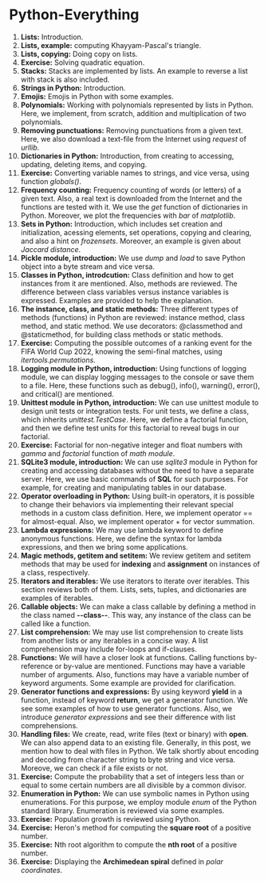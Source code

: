 # Python-Everything

1. **Lists:** Introduction.
2. **Lists, example:** computing Khayyam-Pascal's triangle.
3. **Lists, copying:** Doing copy on lists.
4. **Exercise:** Solving quadratic equation.
5. **Stacks:** Stacks are implemented by lists. An example to reverse a list with stack is also included.
6. **Strings in Python:** Introduction.
7. **Emojis:** Emojis in Python with some examples.
8. **Polynomials:** Working with polynomials represented by lists in Python. Here, we implement, from scratch, addition and multiplication of two polynomials.
9. **Removing punctuations:** Removing punctuations from a given text. Here, we also download a text-file from the Internet using *request* of *urllib*.
10. **Dictionaries in Python:** Introduction, from creating to accessing, updating, deleting items, and copying.
11. **Exercise:** Converting variable names to strings, and vice versa, using function *globals()*.
12. **Frequency counting:** Frequency counting of words (or letters) of a given text. Also, a real text is downloaded from the Internet and the functions are tested with it. We use the *get* function of dictionaries in Python. Moreover, we plot the frequencies with  *bar* of *matplotlib*.
13. **Sets in Python:** Introduction, which includes set creation and initialization, acessing elements, set operations, copying and clearing, and also a hint on *frozensets*. Moreover, an example is given about *Jaccard distance*.
14. **Pickle module, introduction:** We use *dump* and *load* to save Python object into a byte stream and vice versa.
15. **Classes in Python, introdcution:** Class definition and how to get instances from it are mentioned. Also, methods are reviewed. The difference between class variables versus instance variables is expressed. Examples are provided to help the explanation.
16. **The instance, class, and static methods:** Three different types of methods (functions) in Python are reviewed: instance method, class method, and static method. We use decorators: @classmethod and @staticmethod, for building class methods or static methods.
17. **Exercise:** Computing the possible outcomes of a ranking event for the FIFA World Cup 2022, knowing the semi-final matches, using *itertools.permutations*.
18. **Logging module in Python, introduction:** Using functions of logging module, we can display logging messages to the console or save them to a file. Here, these functions such as debug(), info(), warning(), error(), and critical() are mentioned.
19. **Unittest module in Python, introduction:** We can use unittest module to design unit tests or integration tests. For unit tests, we define a class, which inherits *unittest.TestCase*. Here, we define a factorial function, and then we define test units for this factorial to reveal bugs in our factorial.
20. **Exercise:** Factorial for non-negative integer and float numbers with *gamma* and *factorial* function of *math module*.
21. **SQLite3 module, introduction:** We can use *sqlite3* module in Python for creating and accessing databases without the need to have a separate server. Here, we use basic commands of **SQL** for such purposes. For example, for creating and manipulating tables in our database.
22. **Operator overloading in Python:** Using built-in operators, it is possible to change their behaviors via implementing their relevant special methods in a custom class definition. Here, we implement operator == for almost-equal. Also, we implement operator + for vector summation. 
23. **Lambda expressions:** We may use lambda keyword to define anonymous functions. Here, we define the syntax for lambda expressions, and then we bring some applications.
24. **Magic methods, __getitem__ and __setitem__:** We review getitem and setitem methods that may be used for **indexing** and **assignment** on instances of a class, respectively.  
25. **Iterators and iterables:** We use iterators to iterate over iterables. This section reviews both of them. Lists, sets, tuples, and dictionaries are examples of iterables.
26. **Callable objects:** We can make a class callable by defining a method in the class named **--class--**. This way, any instance of the class can be called like a function.
27. **List comprehension:** We may use list comprehension to create lists from another lists or any iterables in  a concise way. A list comprehension may include for-loops and if-clauses.
28. **Functions:** We will have a closer look at functions. Calling  functions by-reference or by-value are mentioned. Functions may have a variable number of arguments. Also, functions may have a variable number of keyword arguments. Some example are provided for clarification.
29. **Generator functions and expressions:** By using keyword **yield** in a function, instead of  keyword **return**, we get a generator function. We see some examples of how to use generator functions. Also, we introduce *generator expressions* and see their difference with list comprehensions.
30. **Handling files:** We create, read, write files (text or binary) with **open**. We can also append data to an existing file. Generally, in this post, we mention how to deal with files in Python. We talk shortly about encoding and decoding from character string to byte string and vice versa. Moreove, we can check if a file exists or not. 
31. **Exercise:** Compute the probability that a set of integers less than or equal to some certain numbers are all divisible by a common divisor.
32. **Enumeration in Python:** We can use symbolic names in Python using enumerations. For this purpose, we employ module *enum* of the Python standard library. Enumeration is reviewed via some examples.
33. **Exercise:** Population growth is reviewed using Python.
34. **Exercise:** Heron's method for computing the **square root** of a positive number.
35. **Exercise:** Nth root algorithm to compute the **nth root** of a positive number.
36. **Exercise:** Displaying the **Archimedean spiral** defined in *polar coordinates*. 